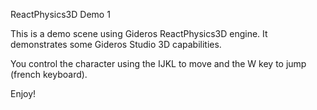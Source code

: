ReactPhysics3D Demo 1


This is a demo scene using Gideros ReactPhysics3D engine. It demonstrates some Gideros Studio 3D capabilities.

You control the character using the IJKL to move and the W key to jump (french keyboard).


Enjoy!
